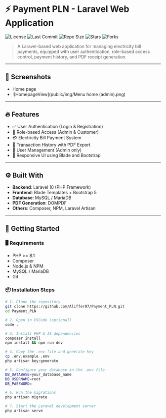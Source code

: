 # ⚡ Payment PLN - Laravel Web Application

![License](https://img.shields.io/github/license/Aliffer07/Payment_PLN)
![Last Commit](https://img.shields.io/github/last-commit/Aliffer07/Payment_PLN)
![Repo Size](https://img.shields.io/github/repo-size/Aliffer07/Payment_PLN)
![Stars](https://img.shields.io/github/stars/Aliffer07/Payment_PLN?style=social)
![Forks](https://img.shields.io/github/forks/Aliffer07/Payment_PLN?style=social)

> A Laravel-based web application for managing electricity bill payments, equipped with user authentication, role-based access control, payment history, and PDF receipt generation.

---

## 📸 Screenshots

- Home page 
- ![HomepageView](public/img/Menu home (admin).png)
---

## 🔥 Features

- ✅ User Authentication (Login & Registration)
- 👥 Role-based Access (Admin & Customer)
- 💳 Electricity Bill Payment System
- 🧾 Transaction History with PDF Export
- 👤 User Management (Admin only)
- 📄 Responsive UI using Blade and Bootstrap

---

## ⚙️ Built With

- **Backend**: Laravel 10 (PHP Framework)
- **Frontend**: Blade Templates + Bootstrap 5
- **Database**: MySQL / MariaDB
- **PDF Generation**: DOMPDF
- **Others**: Composer, NPM, Laravel Artisan

---

## 🚀 Getting Started

### 🖥️ Requirements

- PHP >= 8.1
- Composer
- Node.js & NPM
- MySQL / MariaDB
- Git

### 📦 Installation Steps

```bash
# 1. Clone the repository
git clone https://github.com/Aliffer07/Payment_PLN.git
cd Payment_PLN

# 2. Open in VSCode (optional)
code .

# 3. Install PHP & JS dependencies
composer install
npm install && npm run dev

# 4. Copy the .env file and generate key
cp .env.example .env
php artisan key:generate

# 5. Configure your database in the .env file
DB_DATABASE=your_database_name
DB_USERNAME=root
DB_PASSWORD=

# 6. Run the migrations
php artisan migrate

# 7. Start the Laravel development server
php artisan serve
